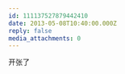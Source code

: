 ```yaml
---
id: 111137527879442410
date: 2013-05-08T10:40:00.000Z
reply: false
media_attachments: 0
---
```


开张了 ​​​​

